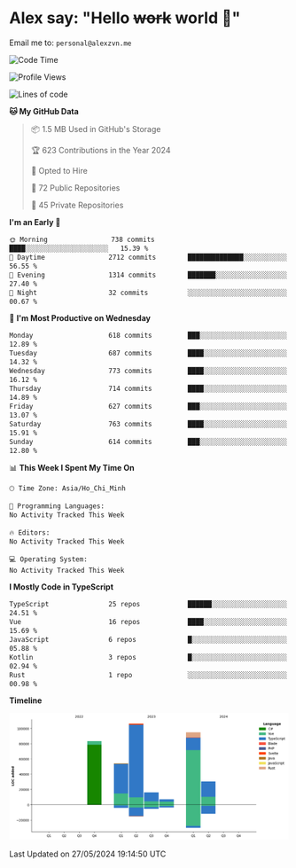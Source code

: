 # Alex say: "Hello ~~work~~ world 🐾"
Email me to: `personal@alexzvn.me`

<!--START_SECTION:waka-->
![Code Time](http://img.shields.io/badge/Code%20Time-1%2C066%20hrs%2055%20mins-blue)

![Profile Views](http://img.shields.io/badge/Profile%20Views-0-blue)

![Lines of code](https://img.shields.io/badge/From%20Hello%20World%20I%27ve%20Written-392.9%20thousand%20lines%20of%20code-blue)

**🐱 My GitHub Data** 

> 📦 1.5 MB Used in GitHub's Storage 
 > 
> 🏆 623 Contributions in the Year 2024
 > 
> 💼 Opted to Hire
 > 
> 📜 72 Public Repositories 
 > 
> 🔑 45 Private Repositories 
 > 
**I'm an Early 🐤** 

```text
🌞 Morning                738 commits         ████░░░░░░░░░░░░░░░░░░░░░   15.39 % 
🌆 Daytime                2712 commits        ██████████████░░░░░░░░░░░   56.55 % 
🌃 Evening                1314 commits        ███████░░░░░░░░░░░░░░░░░░   27.40 % 
🌙 Night                  32 commits          ░░░░░░░░░░░░░░░░░░░░░░░░░   00.67 % 
```
📅 **I'm Most Productive on Wednesday** 

```text
Monday                   618 commits         ███░░░░░░░░░░░░░░░░░░░░░░   12.89 % 
Tuesday                  687 commits         ████░░░░░░░░░░░░░░░░░░░░░   14.32 % 
Wednesday                773 commits         ████░░░░░░░░░░░░░░░░░░░░░   16.12 % 
Thursday                 714 commits         ████░░░░░░░░░░░░░░░░░░░░░   14.89 % 
Friday                   627 commits         ███░░░░░░░░░░░░░░░░░░░░░░   13.07 % 
Saturday                 763 commits         ████░░░░░░░░░░░░░░░░░░░░░   15.91 % 
Sunday                   614 commits         ███░░░░░░░░░░░░░░░░░░░░░░   12.80 % 
```


📊 **This Week I Spent My Time On** 

```text
🕑︎ Time Zone: Asia/Ho_Chi_Minh

💬 Programming Languages: 
No Activity Tracked This Week

🔥 Editors: 
No Activity Tracked This Week

💻 Operating System: 
No Activity Tracked This Week
```

**I Mostly Code in TypeScript** 

```text
TypeScript               25 repos            ██████░░░░░░░░░░░░░░░░░░░   24.51 % 
Vue                      16 repos            ████░░░░░░░░░░░░░░░░░░░░░   15.69 % 
JavaScript               6 repos             █░░░░░░░░░░░░░░░░░░░░░░░░   05.88 % 
Kotlin                   3 repos             █░░░░░░░░░░░░░░░░░░░░░░░░   02.94 % 
Rust                     1 repo              ░░░░░░░░░░░░░░░░░░░░░░░░░   00.98 % 
```



**Timeline**

![Lines of Code chart](https://raw.githubusercontent.com/alexzvn/alexzvn/main/assets/bar_graph.png)


 Last Updated on 27/05/2024 19:14:50 UTC
<!--END_SECTION:waka-->
